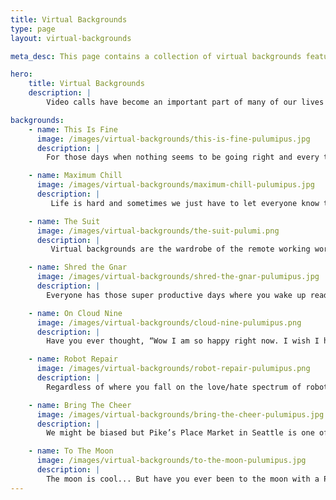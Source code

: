 ```yaml
---
title: Virtual Backgrounds
type: page
layout: virtual-backgrounds

meta_desc: This page contains a collection of virtual backgrounds featuring the Pulumipus, which you can use for your upcoming professional and personal video calls.

hero:
    title: Virtual Backgrounds
    description: |
        Video calls have become an important part of many of our lives and we've noticed that lately they’ve become somewhat monotonous. While we can't help you with the content of your video call, we can make sure you have the best virtual background.

backgrounds:
    - name: This Is Fine
      image: /images/virtual-backgrounds/this-is-fine-pulumipus.jpg
      description: |
        For those days when nothing seems to be going right and every time you try and "fix" something you are just starting another fire. Fear not, the Pulumipus is here to comfort you and your co-workers — this is fine.

    - name: Maximum Chill
      image: /images/virtual-backgrounds/maximum-chill-pulumipus.jpg
      description: |
         Life is hard and sometimes we just have to let everyone know that it’s time to relax and take a load off. Whether you've had an intense week of work or your kid has been asking you for 72 hours straight when the pandemic will be over, this background lets everyone know you're mentally ready to hit the beach and leave your cares behind.

    - name: The Suit
      image: /images/virtual-backgrounds/the-suit-pulumi.png
      description: |
         Virtual backgrounds are the wardrobe of the remote working world. While it's fun to have silly backgrounds, some calls are going to be more important than others and your virtual background needs to rise to that occasion. The subtle blurring of the foyer in the Pulumi Office provides the perfect vibe to let everyone know that today you mean business.

    - name: Shred the Gnar
      image: /images/virtual-backgrounds/shred-the-gnar-pulumipus.jpg
      description: |
        Everyone has those super productive days where you wake up ready to attack the world. If you woke up this morning ready to "shred the gnar,” then this background is for you. Let all your co-workers know that today is that day. It’s your day. And you are finally going to finish that thing you've been saying you’ll finish for the last 6 months.

    - name: On Cloud Nine
      image: /images/virtual-backgrounds/cloud-nine-pulumipus.png
      description: |
        Have you ever thought, “Wow I am so happy right now. I wish I had a virtual background to express how happy I am right now.” Well you’re in luck because now you do. The image of the Pulumipus gracefully flying around the city is the perfect way to express that you’re “on cloud nine.”

    - name: Robot Repair
      image: /images/virtual-backgrounds/robot-repair-pulumipus.png
      description: |
        Regardless of where you fall on the love/hate spectrum of robots we can all agree on one thing – they require maintenance. This background is for the days you spend grinding away on those important maintenance tasks that no one ever thanks you for, but which prevent your organization from collapsing entirely.

    - name: Bring The Cheer
      image: /images/virtual-backgrounds/bring-the-cheer-pulumipus.jpg
      description: |
        We might be biased but Pike’s Place Market in Seattle is one of the most elegant and cheerful places to be spending the winter season. You’re sure to brighten up the spirits of everyone on the call when you arrive with this background.

    - name: To The Moon
      image: /images/virtual-backgrounds/to-the-moon-pulumipus.jpg
      description: |
        The moon is cool... But have you ever been to the moon with a Platypus in a rocket suit?
---
```

